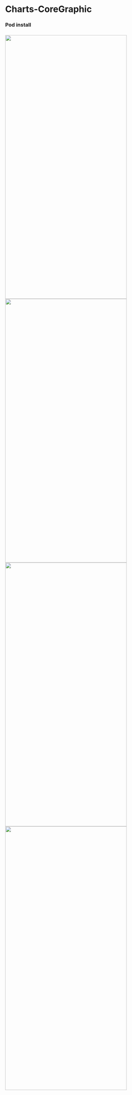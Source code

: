 # Charts-CoreGraphic

### Pod install
###

<img src="https://raw.githubusercontent.com/artjing/BLOGIMAGE/master/c_0.png?token=ABZA6L7QUF7CG5NSMNJVADLBJGMNE" width="390" height="844" />  <img src="https://raw.githubusercontent.com/artjing/BLOGIMAGE/master/c_1.png?token=ABZA6L65SEUAMKAK6AP5XBLBJGLLY" width="390" height="844" /> <img src="https://raw.githubusercontent.com/artjing/BLOGIMAGE/master/c_2.png?token=ABZA6L7JKD2E4ADWYSVHNQLBJGLNU" width="390" height="844" /> <img src="https://raw.githubusercontent.com/artjing/BLOGIMAGE/master/c_3.png?token=ABZA6L77B5AZNK6TUX2UKW3BJGLSA" width="390" height="844" />

